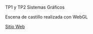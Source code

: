 TP1 y TP2 Sistemas Gráficos

Escena de castillo realizada con WebGL

[Sitio Web](https://juanpf56.github.io/SG-TP1/)
